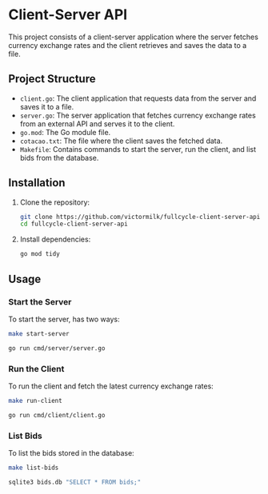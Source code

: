# Client-Server API

This project consists of a client-server application where the server fetches currency exchange rates and the client retrieves and saves the data to a file.

## Project Structure

- `client.go`: The client application that requests data from the server and saves it to a file.
- `server.go`: The server application that fetches currency exchange rates from an external API and serves it to the client.
- `go.mod`: The Go module file.
- `cotacao.txt`: The file where the client saves the fetched data.
- `Makefile`: Contains commands to start the server, run the client, and list bids from the database.

## Installation

1. Clone the repository:

    ```sh
    git clone https://github.com/victormilk/fullcycle-client-server-api.git
    cd fullcycle-client-server-api
    ```

2. Install dependencies:

    ```sh
    go mod tidy
    ```

## Usage

### Start the Server

To start the server, has two ways:

  ```sh
  make start-server
  ```

  ```sh
  go run cmd/server/server.go
  ```

### Run the Client

  To run the client and fetch the latest currency exchange rates:

   ```sh
   make run-client
   ```

   ```sh
   go run cmd/client/client.go
   ```

### List Bids

  To list the bids stored in the database:

  ```sh
  make list-bids
  ```

  ```sh
  sqlite3 bids.db "SELECT * FROM bids;"
  ```
